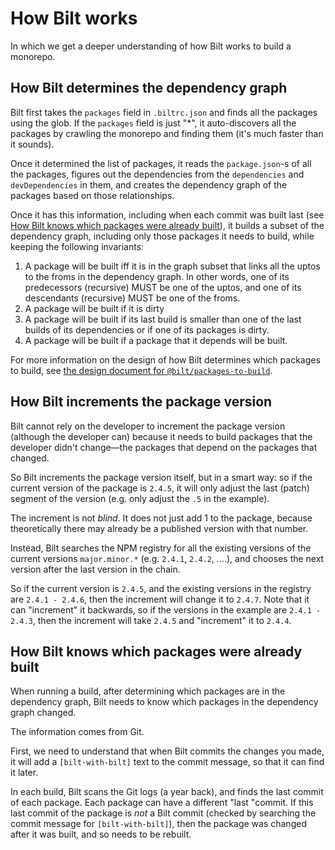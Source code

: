 <!-- markdownlint-disable MD033 -->
# How Bilt works

In which we get a deeper understanding of how Bilt works to build a monorepo.

## How Bilt determines the dependency graph

Bilt first takes the `packages` field in `.biltrc.json` and finds all the packages using the glob.
If the `packages` field is just "*", it auto-discovers all the packages by crawling the monorepo and
finding them (it's much faster than it sounds).

Once it determined the list of packages, it reads the `package.json`-s of all the packages, figures
out the dependencies from the `dependencies` and `devDependencies` in them,
and creates the dependency graph of the packages based on those relationships.

Once it has this information, including when each commit was built last (see [How Bilt knows which
packages were already built](#how-bilt-knows-which-packages-were-already-built)), it builds a subset
of the dependency graph, including only those packages it needs to build, while keeping the
following invariants:

1. A package will be built iff it is in the graph subset that links all the uptos to the froms in the
  dependency graph. In other words, one of its predecessors (recursive) MUST be one of the uptos,
  and one of its descendants (recursive) MUST be one of the froms.
2. A package will be built if it is dirty
3. A package will be built if its last build is smaller than one of the last builds of its
  dependencies or if one of its packages is dirty.
4. A package will be built if a package that it depends will be built.

For more information on the design of how Bilt determines which packages to build, see
[the design document for
`@bilt/packages-to-build`](./packages/packages-to-build/docs/design.md#calculating-set-of-packages-to-build).

## <a name="version-increment-how"></a>How Bilt increments the package version

Bilt cannot rely on the developer to increment the package version (although the developer can)
because it needs to build packages that the developer didn't change—the packages that depend on the
packages that changed.

So Bilt increments the package version itself, but in a smart way: so if the current version of
the package is `2.4.5`, it will only adjust the last (patch) segment of
the version (e.g. only adjust the `.5` in the example).

The increment is not _blind_. It does not just add 1 to the package, because theoretically there
may already be a published version with that number.

Instead, Bilt searches the NPM registry for all the existing versions of the current versions
`major.minor.*` (e.g. `2.4.1`, `2.4.2`, ....), and chooses the next version after the last version
in the chain.

So if the current version is `2.4.5`, and the existing versions in the registry are
`2.4.1 - 2.4.6`, then the increment will change it to `2.4.7`. Note that it can "increment" it
backwards, so if the versions in the example are `2.4.1 - 2.4.3`, then the increment
will take `2.4.5` and "increment" it to `2.4.4`.

## <a name="packages-built-how"></a>How Bilt knows which packages were already built

When running a build, after determining which packages are in the dependency graph,
Bilt needs to know which packages in the dependency graph changed.

The information comes from Git.

First, we need to understand that when Bilt commits the changes you made, it will add
a `[bilt-with-bilt]` text to the commit message, so that it can find it later.

In each build, Bilt scans the Git logs (a year back), and finds the last
commit of each package. Each package can have a different "last "commit. If this last
commit of the package is _not_ a Bilt commit
(checked by searching the commit message for `[bilt-with-bilt]`), then the package was changed
after it was built, and so needs to be rebuilt.
